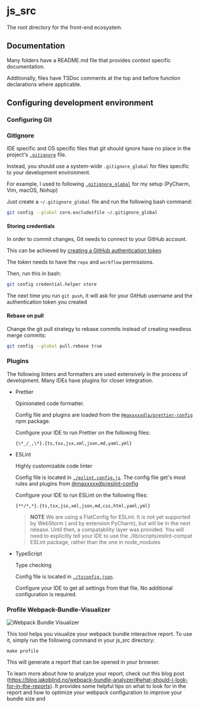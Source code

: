 # js_src

The root directory for the front-end ecosystem.

## Documentation

Many folders have a README.md file that provides context specific documentation.

Additionally, files have TSDoc comments at the top and before function
declarations where applicable.

## Configuring development environment

### Configuring Git

### GitIgnore

IDE specific and OS specific files that git should ignore have no place in the
project's [`.gitignore`](../../../.gitignore) file.

Instead, you should use a system-wide `.gitignore_global` for files specific to
your development environment.

For example, I used to following
[`.gitignore_global`](https://github.com/maxxxxxdlp/dotfiles/blob/main/git/.gitignore_global)
for my setup (PyCharm, Vim, macOS, Nohup)

Just create a `~/.gitignore_global` file and run the following bash command:

```bash
git config --global core.excludesfile ~/.gitignore_global
```

#### Storing credentials

In order to commit changes, Git needs to connect to your GitHub account.

This can be achieved by
[creating a GitHub authentication token](https://docs.github.com/en/enterprise-server@3.4/authentication/keeping-your-account-and-data-secure/creating-a-personal-access-token)

The token needs to have the `repo` and `workflow` permissions.

Then, run this in bash:

```bash
git config credential.helper store
```

The next time you run `git push`, it will ask for your GitHub username and the
authentication token you created

#### Rebase on pull

Change the git pull strategy to rebase commits instead of creating needless
merge commits:

```bash
git config --global pull.rebase true
```

### Plugins

The following linters and formatters are used extensively in the process of
development. Many IDEs have plugins for closer integration.

- Prettier

  Opinionated code formatter.

  Config file and plugins are loaded from the
  [`@maxxxxxdlp/prettier-config`](https://www.npmjs.com/package/@maxxxxxdlp/prettier-config)
  npm package.

  Configure your IDE to run Prettier on the following files:

  ```
  {\*_/_,\*}.{ts,tsx,jsx,xml,json,md,yaml,yml}
  ```

- ESLint

  Highly customizable code linter

  Config file is located in [`./eslint.config.js`](./eslint.config.js). The
  config file get's most rules and plugins from
  [@maxxxxxdlp/eslint-config](https://www.npmjs.com/package/@maxxxxxdlp/eslint-config)

  Configure your IDE to run ESLint on the following files:

  ```
  {**/*,*}.{ts,tsx,jsx,xml,json,md,css,html,yaml,yml}
  ```

  > **NOTE** We are using a FlatConfig for ESLint. It is not yet supported by
  > WebStorm ( and by extension PyCharm), but will be in the next release. Until
  > then, a compatability layer was provided. You will need to explicitly tell
  > your IDE to use the ./lib/scripts/eslint-compat ESLint package, rather than
  > the one in node_modules

- TypeScript

  Type checking

  Config file is located in [`./tsconfig.json`](./tsconfig.json).

  Configure your IDE to get all settings from that file. No additional
  configuration is required.

### Profile Webpack-Bundle-Visualizer

![Webpack Bundle Visualizer](https://cloud.githubusercontent.com/assets/302213/20628702/93f72404-b338-11e6-92d4-9a365550a701.gif)

This tool helps you visualize your webpack bundle interactive report. To use it,
simply run the following command in your js_src directory:

```
make profile
```

This will generate a report that can be opened in your browser.

To learn more about how to analyze your report, check out this blog post
(https://blog.jakoblind.no/webpack-bundle-analyzer/#what-should-i-look-for-in-the-reports).
It provides some helpful tips on what to look for in the report and how to
optimize your webpack configuration to improve your bundle size and
